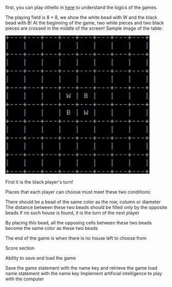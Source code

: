 first, you can play othello in [here](https://www.eothello.com/) to understand the logics of the games.

The playing field is 8 * 8, we show the white bead with W and the black bead with B! At the beginning of the game, two white pieces and two black pieces are crossed in the middle of the screen! Sample image of the table:

![board](https://github.com/pouyaardehkhani/Fundamentals-of-Programming-Course-Exercises-CPP/blob/main/Final%20project%20-%20othello/saved_image.png)

First it is the black player's turn!

Places that each player can choose must meet these two conditions:

There should be a bead of the same color as the row, column or diameter
The distance between these two beads should be filled only by the opposite beads
If no such house is found, it is the turn of the next player

By placing this bead, all the opposing cells between these two beads become the same color as these two beads

The end of the game is when there is no house left to choose from

Score section

Ability to save and load the game

Save the game statement with the name key and retrieve the game load name statement with the name key
Implement artificial intelligence to play with the computer
